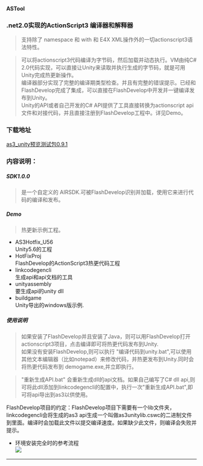 #### ASTool
### .net2.0实现的ActionScript3 编译器和解释器
>支持除了 namespace 和 with 和 E4X XML操作外的一切actionscript3语法特性。   

>可以将actionscript3代码编译为字节码，然后加载并动态执行。VM由纯C# 2.0代码实现，可以直接让Unity来读取并执行生成的字节码，就是可用Unity完成热更新操作。  
编译器部分实现了完整的编译期类型检查。并且有完整的错误提示。已经和FlashDevelop完成了集成，可以直接在FlashDevelop中开发并一键编译发布到Unity。   
Unity的API或者自己开发的C# API提供了工具直接转换为actionscript api文件和对接代码，并且直接注册到FlashDevelop工程中。详见Demo。




### 下载地址
[as3_unity预览测试包0.9.1](https://github.com/asheigithub/ASTool/raw/master/publish/v0.9.1/as3_unity_0.9.1.zip)

### 内容说明：
##### SDK1.0.0
>是一个自定义的 AIRSDK.可被FlashDevelop识别并加载，使用它来进行代码的编译和发布。

##### Demo
>热更新示例工程。  
>
  -  AS3Hotfix_U56  
Unity5.6的工程  
- HotFixProj  
FlashDevelop的ActionScript3热更代码工程
- linkcodegencli  
生成api和api文档的工具
- unityassembly  
要生成api的unity dll
- buildgame   
Unity导出的windows版示例.


##### 使用说明 #####

> 如果安装了FlashDevelop并且安装了Java，则可以用FlashDevelop打开actionscript3项目，点击编译即可将热更代码发布到Unity.  
如果没有安装FlashDevelop,则可以执行 "编译代码到unity.bat",可以使用其他文本编辑器（比如notepad）来修改代码，并热更发布到Unity.同时会将热更代码发布到 demogame.exe,并立即执行。 
 

> "重新生成API.bat" 会重新生成dll的api文档。如果自己编写了C# dll api,则可将此dll添加到linkcodegencli的配置中，执行一次"重新生成API.bat",即可将api导出到as3以供使用。
> 
FlashDevelop项目的约定：FlashDevelop项目下需要有一个lib文件夹，linkcodegencli会将生成的as3 api生成一个叫做as3unitylib.cswc的二进制文件到里面。编译时会加载此文件以提交编译速度。如果缺少此文件，则编译会失败并提示。

- 环境安装完全时的参考流程  
![](images/as3_unity_demo2.gif)

----------
